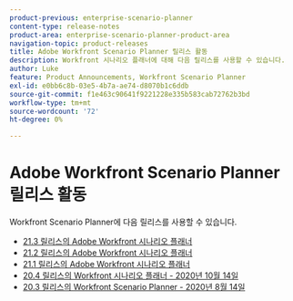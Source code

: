 ```yaml
---
product-previous: enterprise-scenario-planner
content-type: release-notes
product-area: enterprise-scenario-planner-product-area
navigation-topic: product-releases
title: Adobe Workfront Scenario Planner 릴리스 활동
description: Workfront 시나리오 플래너에 대해 다음 릴리스를 사용할 수 있습니다.
author: Luke
feature: Product Announcements, Workfront Scenario Planner
exl-id: e0bb6c8b-03e5-4b7a-ae74-d8070b1c6ddb
source-git-commit: f1e463c90641f9221228e335b583cab72762b3bd
workflow-type: tm+mt
source-wordcount: '72'
ht-degree: 0%

---
```


# Adobe Workfront Scenario Planner 릴리스 활동

Workfront Scenario Planner에 다음 릴리스를 사용할 수 있습니다.

<!--* [Adobe Workfront Scenario Planner with the 21.4 release](../../../product-announcements/product-releases/scenario-planner-release-activity/sp-release-21-4.md) -->

* [21.3 릴리스의 Adobe Workfront 시나리오 플래너](../../../product-announcements/product-releases/scenario-planner-release-activity/sp-release-21-3.md)
* [21.2 릴리스의 Adobe Workfront 시나리오 플래너](../../../product-announcements/product-releases/scenario-planner-release-activity/sp-release-21-2.md)
* [21.1 릴리스의 Adobe Workfront 시나리오 플래너](../../../product-announcements/product-releases/scenario-planner-release-activity/sp-release-21-1.md)
* [20.4 릴리스의 Workfront 시나리오 플래너 - 2020년 10월 14일](../../../product-announcements/product-releases/scenario-planner-release-activity/sp-release-20-4.md)
* [20.3 릴리스의 Workfront Scenario Planner - 2020년 8월 14일](../../../product-announcements/product-releases/scenario-planner-release-activity/sp-release-20-3.md)

